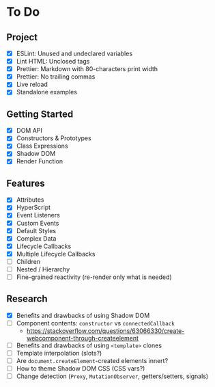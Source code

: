 # To Do

## Project

- [x] ESLint: Unused and undeclared variables
- [x] Lint HTML: Unclosed tags
- [x] Prettier: Markdown with 80-characters print width
- [x] Prettier: No trailing commas
- [x] Live reload
- [x] Standalone examples

## Getting Started

- [x] DOM API
- [x] Constructors & Prototypes
- [x] Class Expressions
- [x] Shadow DOM
- [x] Render Function

## Features

- [x] Attributes
- [x] HyperScript
- [x] Event Listeners
- [x] Custom Events
- [x] Default Styles
- [x] Complex Data
- [x] Lifecycle Callbacks
- [x] Multiple Lifecycle Callbacks
- [ ] Children
- [ ] Nested / Hierarchy
- [ ] Fine-grained reactivity (re-render only what is needed)

## Research

- [x] Benefits and drawbacks of using Shadow DOM
- [ ] Component contents: `constructor` vs `connectedCallback`
  - <https://stackoverflow.com/questions/63066330/create-webcomponent-through-createelement>
- [ ] Benefits and drawbacks of using `<template>` clones
- [ ] Template interpolation (slots?)
- [ ] Are `document.createElement`-created elements innert?
- [ ] How to theme Shadow DOM CSS (CSS vars?)
- [ ] Change detection (`Proxy`, `MutationObserver`, getters/setters, signals)
